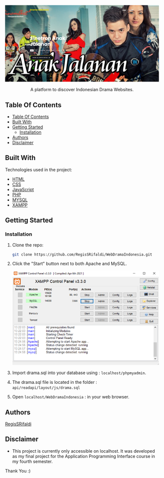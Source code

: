 <br />
<p align="center">
    <a href="https://github.com/RegisSRifaldi/WebDramaIndonesia"> 
    <img src="https://github.com/RegisSRifaldi/WebDramaIndonesia/blob/main/api/readapi/layout/css/img/Halaman-awal.PNG?raw=true" alt="Indonesian Drama Web Home Page">
    </a>
        <p align="center">A platform to discover Indonesian Drama Websites.</p>
</p>

## Table Of Contents

- [Table Of Contents](#table-of-contents)
- [Built With](#built-with)
- [Getting Started](#getting-started)
  - [Installation](#installation)
- [Authors](#authors)
- [Disclaimer](#disclaimer)

## Built With

Technologies used in the project:

- [HTML](https://html.com/)
- [CSS](https://developer.mozilla.org/en-US/docs/Web/CSS)
- [JavaScript](https://developer.mozilla.org/en-US/docs/Web/JavaScript)
- [PHP](https://www.php.net/)
- [MYSQL](https://www.apachefriends.org/)
- [XAMPP](https://nodejs.org/en)

## Getting Started

### Installation

1. Clone the repo:

   ```sh
   git clone https://github.com/RegisSRifaldi/WebDramaIndonesia.git
   ```

2. Click the "Start" button next to both Apache and MySQL.

   ![Screen Shoot](https://github.com/RegisSRifaldi/WebDramaIndonesia/blob/main/api/readapi/layout/css/img/xampp.PNG?raw=true)

3. Import drama.sql into your database using : `localhost/phpmyadmin`.
4. The drama.sql file is located in the folder : `api/readapi/layout/js/drama.sql`
5. Open `localhost/WebDramaIndonesia` : in your web browser.

## Authors

[RegisSRifaldi](https://github.com/RegisSRifaldi/)

## Disclaimer

- This project is currently only accessible on localhost. It was developed as my final project for the Application Programming Interface course in my fourth semester.

Thank You :)
